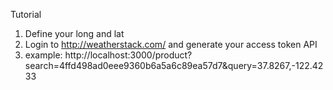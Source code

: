 Tutorial
1. Define your long and lat
2. Login to http://weatherstack.com/ and generate your access token API
3. example: http://localhost:3000/product?search=4ffd498ad0eee9360b6a5a6c89ea57d7&query=37.8267,-122.4233